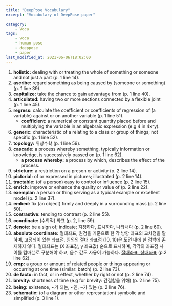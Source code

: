 ```yaml
---
title: "DeepPose Vocabulary"
excerpt: "Vocabulary of DeepPose paper"

category:
    - Voca
tags:
    - voca
    - human pose
    - deeppose
    - paper
last_modified_at: 2021-06-06T18:02:00
---
```


1. **holistic:** dealing with or treating the whole of something or someone and not just a part (p. 1 line 14).
2. **ascribe:** regard something as being caused by (someone or something) (p. 1 line 39).
3. **capitalize:** take the chance to gain advantage from (p. 1 line 40).
4. **articulated:** having two or more sections connected by a flexible joint (p. 1 line 45).
5. **regress:** calculate the coefficient or coefficients of regression of (a variable) against or on another variable (p. 1 line 51).
    + **coefficient:** a numerical or constant quantity placed before and multiplying the variable in an algebraic expression (e.g 4 in 4x^y).
6. **generic:** characteristic of a relating to a class or group of things; not specific (p. 1 line 52).
7. **topology:** 위상수학 (p. 1 line 59).
8. **cascade:** a process whereby something, typically information or knowledge, is successively passed on (p. 1 line 62).
    + **a process whereby:** a process by which, describes the effect of the process.
9. **stricture:** a restriction on a preson or activity (p. 2 line 14).
10. **pictorial:** of or expressed in pictures; illustrated (p. 2 line 14).
11. **tractable:** (of a person) easy to control or influence (p. 2 line 15).
12. **enrich:** improve or enhance the quality or value of (p. 2 line 22).
13. **exemplar:** a person or thing serving as a typical example or excellent model (p. 2 line 37).
14. **embed:** fix (an object) firmly and deeply in a surrounding mass (p. 2 line 50).
15. **contrastive:** tending to contrast (p. 2 line 55).
16. **coordinate:** (수학적) 좌표 (p. 2, line 59).
17. **denote:** be a sign of; indicate; 지정하다, 표시하다, 나타내다 (p. 2 line 60).
18. **absolute coordinate:** 절대좌표, 원점을 기준으로 한 각 방향 좌표의 교차점을 말하며, 고정되어 있는 좌표점. 임의의 절대 좌표점 (10, 10)은 도면 내에 한 점밖에 존재하지 않다. 절대좌표는 (X 좌표값, y 좌표값) 순으로 표시하며, 각각의 좌표점 사이를 컴마(,)로 구분해야 하고, 음수 값도 사용이 가능하다. [절대좌표, 상대좌표](https://iori826.tistory.com/72) (p.2 line 62).
19. **crop:** a group or amount of related people or things appearing or occurring at one time (similar: batch) (p. 2 line 73).
20. **de facto:** in fact, or in effect, whether by right or not (p. 2 line 74).
21. **brevity:** shortness of time (e.g for brevity: 간결함을 위해) (p. 2 line 75).
22. **being:** existence, ~가 되는, ~인, ~가 있는 (p. 2 line 76).
23. **schematic:** (of a diagram or other represntation) symbolic and simplified (p. 3 line 1).
